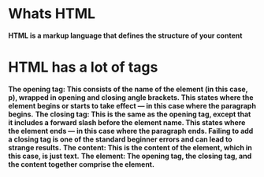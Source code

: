 # Whats HTML
**HTML is a markup language that defines the structure of your content**
# HTML has a lot of tags
**The opening tag: This consists of the name of the element (in this case, p), wrapped in opening and closing angle brackets. This states where the element begins or starts to take effect — in this case where the paragraph begins.**
**The closing tag: This is the same as the opening tag, except that it includes a forward slash before the element name. This states where the element ends — in this case where the paragraph ends. Failing to add a closing tag is one of the standard beginner errors and can lead to strange results.**
**The content: This is the content of the element, which in this case, is just text.**
**The element: The opening tag, the closing tag, and the content together comprise the element.**